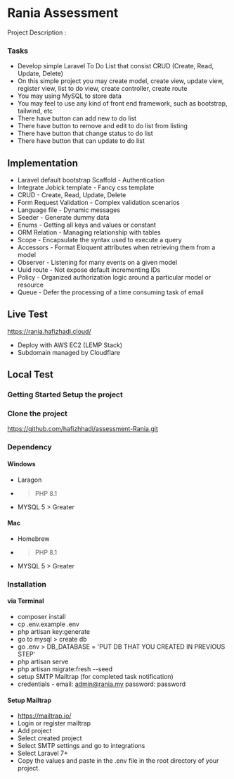 # Rania Assessment

Project Description : 
### Tasks
- Develop simple Laravel To Do List that consist CRUD (Create, Read, Update, Delete)
- On this simple project you may create model, create view, update view, register view, list to do view, create controller, create route
- You may using MySQL to store data
- You may feel to use any kind of front end framework, such as bootstrap, tailwind, etc
- There have button can add new to do list
- There have button to remove and edit to do list from listing
- There have button that change status to do list
- There have button that can update to do list

## Implementation
- Laravel default bootstrap Scaffold - Authentication
- Integrate Jobick template - Fancy css template
- CRUD - Create, Read, Update, Delete
- Form Request Validation - Complex validation scenarios
- Language file - Dynamic messages
- Seeder - Generate dummy data
- Enums - Getting all keys and values or constant
- ORM Relation - Managing relationship with tables
- Scope - Encapsulate the syntax used to execute a query 
- Accessors - Format Eloquent attributes when retrieving them from a model
- Observer - Listening for many events on a given model
- Uuid route - Not expose default incrementing IDs
- Policy - Organized authorization logic around a particular model or resource
- Queue - Defer the processing of a time consuming task of email

## Live Test
https://rania.hafizhadi.cloud/

- Deploy with AWS EC2 (LEMP Stack)
- Subdomain managed by Cloudflare

## Local Test
### Getting Started Setup the project
### Clone the project
https://github.com/hafizhhadi/assessment-Rania.git

### Dependency
#### Windows
- Laragon
- > PHP 8.1
- MYSQL 5 > Greater

#### Mac
- Homebrew
- > PHP 8.1
- MYSQL 5 > Greater

### Installation
#### via Terminal
- composer install
- cp .env.example .env
- php artisan key:generate
- go to mysql > create db
- go .env > DB_DATABASE = 'PUT DB THAT YOU CREATED IN PREVIOUS STEP'
- php artisan serve
- php artisan migrate:fresh --seed
- setup SMTP Mailtrap (for completed task notification)
- credentials - email: admin@rania.my password: password

#### Setup Mailtrap
- https://mailtrap.io/
- Login or register mailtrap
- Add project 
- Select created project
- Select SMTP settings and go to integrations
- Select Laravel 7+ 
- Copy the values and paste in the .env file in the root directory of your project.
